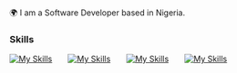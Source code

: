 🌍  I am a Software Developer based in Nigeria.
<br/>

### Skills

[![My Skills](https://skillicons.dev/icons?i=html,css)](https://skillicons.dev) &nbsp;&nbsp;&nbsp;&nbsp;&nbsp; [![My Skills](https://skillicons.dev/icons?i=js,ts)](https://skillicons.dev) &nbsp;&nbsp;&nbsp;&nbsp;&nbsp; [![My Skills](https://skillicons.dev/icons?i=react,next,svelte)](https://skillicons.dev) &nbsp;&nbsp;&nbsp;&nbsp;&nbsp; [![My Skills](https://skillicons.dev/icons?i=tailwind)](https://skillicons.dev)
<br/>
